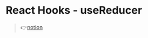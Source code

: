 # React Hooks - useReducer

> 👉[notion](https://www.notion.so/xtring/React-Hooks-useReducer-bdc5cdd6e77a4d4bb539d690b8ec0635)
